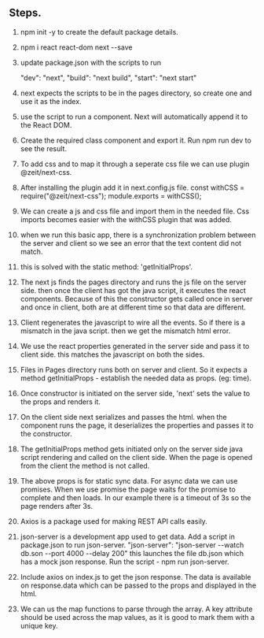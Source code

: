 ## Steps.

1. npm init -y 
to create the default package details.

2. npm i react react-dom next --save

3. update package.json with the scripts to run

    "dev": "next",
    "build": "next build",
    "start": "next start"

4. next expects the scripts to be in the pages directory, so create one and use it as the index.

5. use the script to run a component. Next will automatically append it to the React DOM.

6. Create the required class component and export it. Run npm run dev to see the result.

7. To add css and to map it through a seperate css file we can use plugin @zeit/next-css.

8. After installing the plugin add it in next.config.js file.
        const withCSS = require("@zeit/next-css");
        module.exports = withCSS();

9. We can create a js and css file and import them in the needed file. Css imports becomes easier with the withCSS plugin that was added.

10. when we run this basic app, there is a synchronization problem between the server and client so we see an error that the text content did not match.

11. this is solved with the static method: 'getInitialProps'.

12. The next js finds the pages directory and runs the js file on the server side. then once the client has got the java script, it executes the react components. Because of this the constructor gets called once in server and once in client, both are at different time so that data are different.

13. Client regenerates the javascript to wire all the events. So if there is a mismatch in the java script. then we get the mismatch html error.

14. We use the react properties generated in the server side and pass it to client side. this matches the javascript on both the sides.

15. Files in Pages directory runs both on server and client. So it expects a method getInitialProps - establish the needed data as props. (eg: time).

16. Once constructor is initiated on the server side, 'next' sets the value to the props and renders it.

17. On the client side next serializes and passes the html.
when the component runs the page, it deserializes the properties and passes it to the constructor.

18. The getInitialProps method gets initiated only on the server side java script rendering and called on the client side. When the page is opened from the client the method is not called.

19. The above props is for static sync data. For async data we can use promises. When we use promise the page waits for the promise to complete and then loads.
In our example there is a timeout of 3s so the page renders after 3s.

20. Axios is a package used for making REST API calls easily.

21. json-server is a development app used to get data.
Add a script in package.json to run json-server.
    "json-server": "json-server --watch db.son --port 4000 --delay 200"
this launches the file db.json which has a mock json response.
Run the script - npm run json-server.

22. Include axios on index.js to get the json response. The data is available on response.data which can be passed to the props and displayed in the html.

23. We can us the map functions to parse through the array. A key attribute should be used across the map values, as it is good to mark them with a unique key.